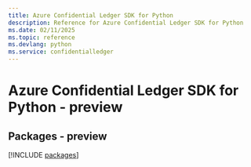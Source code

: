 ```yaml
---
title: Azure Confidential Ledger SDK for Python
description: Reference for Azure Confidential Ledger SDK for Python
ms.date: 02/11/2025
ms.topic: reference
ms.devlang: python
ms.service: confidentialledger
---
```

# Azure Confidential Ledger SDK for Python - preview
## Packages - preview
[!INCLUDE [packages](confidential-ledger-index.md)]